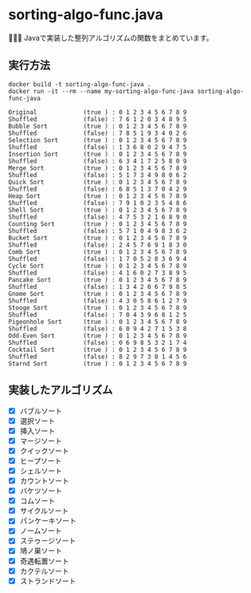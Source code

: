 # sorting-algo-func.java

🎃🎃🎃 Javaで実装した整列アルゴリズムの関数をまとめています。  

## 実行方法

```shell
docker build -t sorting-algo-func-java .
docker run -it --rm --name my-sorting-algo-func-java sorting-algo-func-java
```

```output
Original             (true ) : 0 1 2 3 4 5 6 7 8 9
Shuffled             (false) : 7 6 1 2 0 3 4 8 9 5
Bubble Sort          (true ) : 0 1 2 3 4 5 6 7 8 9
Shuffled             (false) : 7 8 5 1 9 3 4 0 2 6
Selection Sort       (true ) : 0 1 2 3 4 5 6 7 8 9
Shuffled             (false) : 1 3 6 8 0 2 9 4 7 5
Insertion Sort       (true ) : 0 1 2 3 4 5 6 7 8 9
Shuffled             (false) : 6 3 4 1 7 2 5 8 0 9
Merge Sort           (true ) : 0 1 2 3 4 5 6 7 8 9
Shuffled             (false) : 5 1 7 3 4 9 8 0 6 2
Quick Sort           (true ) : 0 1 2 3 4 5 6 7 8 9
Shuffled             (false) : 6 8 5 1 3 7 0 4 2 9
Heap Sort            (true ) : 0 1 2 3 4 5 6 7 8 9
Shuffled             (false) : 7 9 1 0 2 3 5 4 8 6
Shell Sort           (true ) : 0 1 2 3 4 5 6 7 8 9
Shuffled             (false) : 4 7 5 3 2 1 6 8 9 0
Counting Sort        (true ) : 0 1 2 3 4 5 6 7 8 9
Shuffled             (false) : 5 7 1 0 4 9 8 3 6 2
Bucket Sort          (true ) : 0 1 2 3 4 5 6 7 8 9
Shuffled             (false) : 2 4 5 7 6 9 1 8 3 0
Comb Sort            (true ) : 0 1 2 3 4 5 6 7 8 9
Shuffled             (false) : 1 7 0 5 2 8 3 6 9 4
Cycle Sort           (true ) : 0 1 2 3 4 5 6 7 8 9
Shuffled             (false) : 4 1 6 0 2 7 3 8 9 5
Pancake Sort         (true ) : 0 1 2 3 4 5 6 7 8 9
Shuffled             (false) : 1 3 4 2 0 6 7 9 8 5
Gnome Sort           (true ) : 0 1 2 3 4 5 6 7 8 9
Shuffled             (false) : 4 3 0 5 8 6 1 2 7 9
Stooge Sort          (true ) : 0 1 2 3 4 5 6 7 8 9
Shuffled             (false) : 7 0 4 3 9 6 8 1 2 5
Pigeonhole Sort      (true ) : 0 1 2 3 4 5 6 7 8 9
Shuffled             (false) : 6 0 9 4 2 7 1 5 3 8
Odd-Even Sort        (true ) : 0 1 2 3 4 5 6 7 8 9
Shuffled             (false) : 0 6 9 8 5 3 2 1 7 4
Cocktail Sort        (true ) : 0 1 2 3 4 5 6 7 8 9
Shuffled             (false) : 8 2 9 7 3 0 1 4 5 6
Starnd Sort          (true ) : 0 1 2 3 4 5 6 7 8 9
```

## 実装したアルゴリズム

- [x] バブルソート
- [x] 選択ソート
- [x] 挿入ソート
- [x] マージソート
- [x] クイックソート
- [x] ヒープソート
- [x] シェルソート
- [x] カウントソート
- [x] バケツソート
- [x] コムソート
- [x] サイクルソート
- [x] パンケーキソート
- [x] ノームソート
- [x] ステゥージソート
- [x] 鳩ノ巣ソート
- [x] 奇遇転置ソート
- [x] カクテルソート
- [x] ストランドソート
